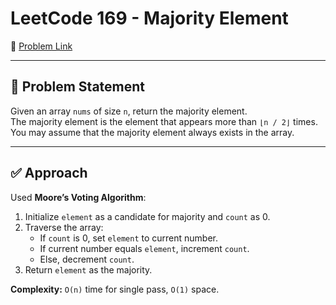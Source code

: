 # LeetCode 169 - Majority Element

🔗 [Problem Link](https://leetcode.com/problems/majority-element/)

---

## 🧠 Problem Statement

Given an array `nums` of size `n`, return the majority element.  
The majority element is the element that appears more than `⌊n / 2⌋` times.  
You may assume that the majority element always exists in the array.

---

## ✅ Approach

Used **Moore’s Voting Algorithm**:

1. Initialize `element` as a candidate for majority and `count` as 0.
2. Traverse the array:
   - If `count` is 0, set `element` to current number.
   - If current number equals `element`, increment `count`.
   - Else, decrement `count`.
3. Return `element` as the majority.

**Complexity:** `O(n)` time for single pass, `O(1)` space.
